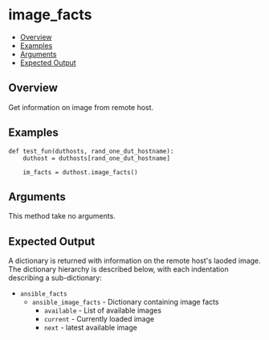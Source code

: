 # image_facts

- [Overview](#overview)
- [Examples](#examples)
- [Arguments](#arguments)
- [Expected Output](#expected-output)

## Overview
Get information on image from remote host.

## Examples
```
def test_fun(duthosts, rand_one_dut_hostname):
    duthost = duthosts[rand_one_dut_hostname]

    im_facts = duthost.image_facts()
```

## Arguments
This method take no arguments.

## Expected Output
A dictionary is returned with information on the remote host's laoded image. The dictionary hierarchy is described below, with each indentation describing a sub-dictionary:

- `ansible_facts`
    - `ansible_image_facts` - Dictionary containing image facts
        - `available` - List of available images
        - `current` - Currently loaded image
        - `next` - latest available image
